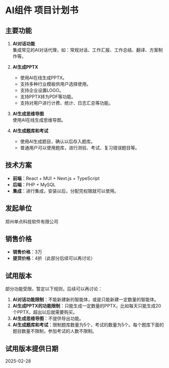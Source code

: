 # AI组件 项目计划书

## 主要功能

1. **AI对话功能**  
   集成常见的AI对话代理，如：常规对话、工作汇报、工作总结、翻译、方案制作等。

2. **AI生成PPTX**  
   - 使用AI在线生成PPTX。  
   - 支持多种行业模板供用户选择使用。  
   - 支持企业设置LOGO。  
   - 支持PPTX转为PDF等功能。  
   - 支持对用户进行计费、统计、日志汇总等功能。

3. **AI生成思维导图**  
   使用AI在线生成思维导图。

4. **AI生成题库和考试**  
   - 使用AI生成题目，确认以后存入题库。  
   - 普通用户可以使用题库，进行测验、考试、复习错误题目等。

## 技术方案

- **前端**：React + MUI + Next.js + TypeScript  
- **后端**：PHP + MySQL  
- **集成**：进行集成，安装以后，分配完权限就可以使用。

## 发起单位

郑州单点科技软件有限公司

## 销售价格

- **销售价格**：3万  
- **提货价格**：4折（此部分后续可以再讨论）

## 试用版本

部分功能受限，暂定以下规则，后续可以再讨论：

1. **AI对话功能限制**：不能新建新的智能体，或是只能新建一定数量的智能体。  
2. **AI生成PPTX的功能限制**：只能生成一定数量的PPTX，比如每天只能生成20个PPTX，超出以后就需要购买。  
3. **AI生成思维导图**：不提供导出功能。  
4. **AI生成题库和考试**：限制题库数量为5个，考试的数量为5个。每个题库下面的题目数量不限制，参加考试的人数不限制。

## 试用版本提供日期

2025-02-28
